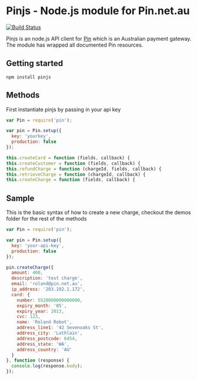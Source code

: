 # Pinjs - Node.js module for Pin.net.au

[![Build Status](https://secure.travis-ci.org/ApiEngine/pinjs.png?branch=master)](http://travis-ci.org/ApiEngine/pinjs)

Pinjs is an node.js API client for [Pin](https://pin.net.au/) which is an Australian payment gateway.    The module has wrapped all documented Pin resources.

## Getting started

```
npm install pinjs
```

## Methods

First instantiate pinjs by passing in your api key 

```javascript
var Pin = require('pin');

var pin = Pin.setup({
  key: 'yourkey',
  production: false
});

this.createCard = function (fields, callback) {
this.createCustomer = function (fields, callback) {
this.refundCharge = function (chargeId, fields, callback) {
this.retrieveCharge = function (chargeId, callback) {
this.createCharge = function (fields, callback) {
```

## Sample

This is the basic syntax of how to create a new charge, checkout the demos folder for the rest of the methods

```javascript
var Pin = require('pin');

var pin = Pin.setup({
  key: 'your-api-key',
  production: false
});

pin.createCharge({
  amount: 400,
  description: 'test charge',
  email: 'roland@pin.net.au',
  ip_address: '203.192.1.172',
  card: {
    number: 5520000000000000,
    expiry_month: '05',
    expiry_year: 2013,
    cvc: 123,
    name: 'Roland Robot',
    address_line1: '42 Sevenoaks St',
    address_city: 'Lathlain',
    address_postcode: 6454,
    address_state: 'WA',
    address_country: 'AU'
  }  
}, function (response) {  
  console.log(response.body);
});
```

